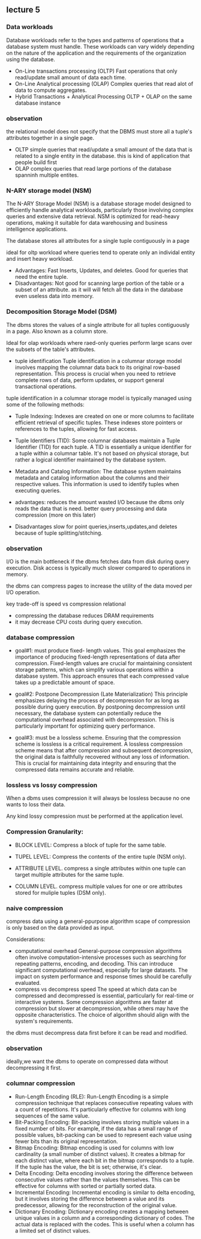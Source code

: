 
##  Iecture 5
### Data workloads
Database workloads refer to the types and patterns of operations that a database system must handle. These workloads can vary widely depending on the nature of the application and the requirements of the organization using the database.
* On-Line transactions processing (OLTP)
Fast operations that only read/update small amount of data each time.
* On-Line Analytical processing (OLAP)
Complex queries that read alot of data to compute aggregates.
* Hybrid Transactions + Analytical Processing
OLTP + OLAP on the same database instance

### observation
the relational model does not specify that the DBMS must store all a tuple's attributes together in a single page. 
* OLTP 
simple queries that read/update a small amount of the data that is related to a single entity in the database. this is kind of application that people build first
* OLAP
complex queries that read large portions of the database spanninh multiple entites.

### N-ARY storage model (NSM)
The N-ARY Storage Model (NSM) is a database storage model designed to efficiently handle analytical workloads, particularly those involving complex queries and extensive data retrieval. NSM is optimized for read-heavy operations, making it suitable for data warehousing and business intelligence applications.

The database stores all attributes for a single tuple contiguously in a page

ideal for oltp workload where queries tend to operate only an individal entity and insert heavy workload.

* Advantages:
Fast Inserts, Updates, and deletes.
Good for queries that need the entire tuple.
* Disadvantages:
Not good for scanning large portion of the table or a subset of an attribute. as it will will fetch all the data in the database even useless data into memory.

### Decomposition Storage Model (DSM)
The dbms stores the values of a single attribute for all tuples contiguously in a page. Also known as a column store.

Ideal for olap workloads where raed-only queries perform large scans over the subsets of the table's attributes.

* tuple identification
Tuple identification in a columnar storage model involves mapping the columnar data back to its original row-based representation. This process is crucial when you need to retrieve complete rows of data, perform updates, or support general transactional operations.

tuple identification in a columnar storage model is typically managed using some of the following methods:

* Tuple Indexing:
Indexes are created on one or more columns to facilitate efficient retrieval of specific tuples. These indexes store pointers or references to the tuples, allowing for fast access.

* Tuple Identifiers (TID):
Some columnar databases maintain a Tuple Identifier (TID) for each tuple. A TID is essentially a unique identifier for a tuple within a columnar table. It's not based on physical storage, but rather a logical identifier maintained by the database system.

* Metadata and Catalog Information:
The database system maintains metadata and catalog information about the columns and their respective values. This information is used to identify tuples when executing queries.

* advantages:
reduces the amount wasted I/O because the dbms only reads the data that is need.
better query processing and data compression (more on this later)

* Disadvantages
slow for point queries,inserts,updates,and deletes because of tuple splitting/stitching.

### observation 
I/O is the main bottleneck if the dbms fetches data from disk during query execution. Disk access is typically much slower compared to operations in memory.

the dbms can compress pages to increase the utility of the data moved per I/O operation.

key trade-off is speed vs compression relational
* compressing the database reduces DRAM requirements
* it may decrease CPU costs during query execution.

### database compression
* goal#1: must produce fixed- length values.
This goal emphasizes the importance of producing fixed-length representations of data after compression. Fixed-length values are crucial for maintaining consistent storage patterns, which can simplify various operations within a database system. This approach ensures that each compressed value takes up a predictable amount of space.

* goal#2: Postpone Decompression (Late Materialization)
This principle emphasizes delaying the process of decompression for as long as possible during query execution. By postponing decompression until necessary, the database system can potentially reduce the computational overhead associated with decompression. This is particularly important for optimizing query performance.

* goal#3: must be a lossless scheme.
Ensuring that the compression scheme is lossless is a critical requirement. A lossless compression scheme means that after compression and subsequent decompression, the original data is faithfully recovered without any loss of information. This is crucial for maintaining data integrity and ensuring that the compressed data remains accurate and reliable. 

### lossless vs lossy compression
When a dbms uses compression it will always be lossless because no one wants to loss their data.

Any kind lossy compression must be performed at the application level.

### Compression Granularity:
* BLOCK LEVEL:
Compress a block of tuple for the same table.

* TUPEL LEVEL:
Compress the contents of the entire tuple (NSM only).

* ATTRIBUTE LEVEL.
compress a single attributes within one tuple
can target multiple attributes for the same tuple.

* COLUMN LEVEL.
compress multiple values for one or  ore attributes stored for muliple tuples (DSM only).

### naive compression
compress data using a general-ppurpose algorithm scape of compression is only based on the data provided as input.

  Considerations:
* computatiomal overhead
General-purpose compression algorithms often involve computation-intensive processes such as searching for repeating patterns, encoding, and decoding. This can introduce significant computational overhead, especially for large datasets. The impact on system performance and response times should be carefully evaluated.
* compress vs decompress speed
The speed at which data can be compressed and decompressed is essential, particularly for real-time or interactive systems. Some compression algorithms are faster at compression but slower at decompression, while others may have the opposite characteristics. The choice of algorithm should align with the system's requirements.

the dbms must decompress data first before it can be read and modified.

### observation
ideally,we want the dbms to operate on compressed data without decompressing it first.

### columnar compression
* Run-Length Encoding (RLE):
Run-Length Encoding is a simple compression technique that replaces consecutive repeating values with a count of repetitions. It's particularly effective for columns with long sequences of the same value.
* Bit-Packing Encoding:
Bit-packing involves storing multiple values in a fixed number of bits. For example, if the data has a small range of possible values, bit-packing can be used to represent each value using fewer bits than its original representation.
* Bitmap Encoding:
Bitmap encoding is used for columns with low cardinality (a small number of distinct values). It creates a bitmap for each distinct value, where each bit in the bitmap corresponds to a tuple. If the tuple has the value, the bit is set; otherwise, it's clear.
* Delta Encoding:
Delta encoding involves storing the difference between consecutive values rather than the values themselves. This can be effective for columns with sorted or partially sorted data.
* Incremental Encoding:
Incremental encoding is similar to delta encoding, but it involves storing the difference between a value and its predecessor, allowing for the reconstruction of the original value.
* Dictionary Encoding:
Dictionary encoding creates a mapping between unique values in a column and a corresponding dictionary of codes. The actual data is replaced with the codes. This is useful when a column has a limited set of distinct values.



